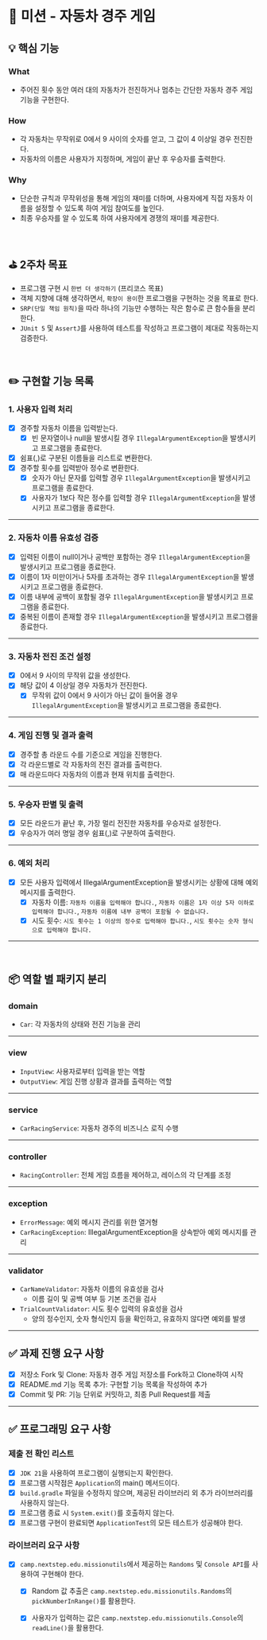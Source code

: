 # 🚗 미션 - 자동차 경주 게임
## 💡 핵심 기능
### What
- 주어진 횟수 동안 여러 대의 자동차가 전진하거나 멈추는 간단한 자동차 경주 게임 기능을 구현한다.

### How
- 각 자동차는 무작위로 0에서 9 사이의 숫자를 얻고, 그 값이 4 이상일 경우 전진한다.
- 자동차의 이름은 사용자가 지정하며, 게임이 끝난 후 우승자를 출력한다.

### Why
- 단순한 규칙과 무작위성을 통해 게임의 재미를 더하며, 사용자에게 직접 자동차 이름을 설정할 수 있도록 하여 게임 참여도를 높인다.
- 최종 우승자를 알 수 있도록 하여 사용자에게 경쟁의 재미를 제공한다.

<br/>

## ⛳️ 2주차 목표
- 프로그램 구현 시 `한번 더 생각하기` (프리코스 목표)
- 객체 지향에 대해 생각하면서, `확장이 용이`한 프로그램을 구현하는 것을 목표로 한다.
- `SRP(단일 책임 원칙)`을 따라 하나의 기능만 수행하는 작은 함수로 큰 함수들을 분리한다.
- `JUnit 5` 및 `AssertJ`를 사용하여 테스트를 작성하고 프로그램이 제대로 작동하는지 검증한다.

<br/>

## ✏️ 구현할 기능 목록
### 1. 사용자 입력 처리
- [x] 경주할 자동차 이름을 입력받는다.
    - [x] 빈 문자열이나 null을 발생시킬 경우 `IllegalArgumentException`을 발생시키고 프로그램을 종료한다.
- [x] 쉼표(,)로 구분된 이름들을 리스트로 변환한다.
- [x] 경주할 횟수를 입력받아 정수로 변환한다. 
    - [x] 숫자가 아닌 문자를 입력할 경우 `IllegalArgumentException`을 발생시키고 프로그램을 종료한다.
    - [x] 사용자가 1보다 작은 정수를 입력할 경우 `IllegalArgumentException`을 발생시키고 프로그램을 종료한다.
---
### 2. 자동차 이름 유효성 검증
- [x] 입력된 이름이 null이거나 공백만 포함하는 경우 `IllegalArgumentException`을 발생시키고 프로그램을 종료한다.
- [x] 이름이 1자 미만이거나 5자를 초과하는 경우 `IllegalArgumentException`을 발생시키고 프로그램을 종료한다.
- [x] 이름 내부에 공백이 포함될 경우 `IllegalArgumentException`을 발생시키고 프로그램을 종료한다.
- [x] 중복된 이름이 존재할 경우 `IllegalArgumentException`을 발생시키고 프로그램을 종료한다.
---
### 3. 자동차 전진 조건 설정
- [x] 0에서 9 사이의 무작위 값을 생성한다.
- [x] 해당 값이 4 이상일 경우 자동차가 전진한다.
    - [x] 무작위 값이 0에서 9 사이가 아닌 값이 들어올 경우 `IllegalArgumentException`을 발생시키고 프로그램을 종료한다.
---
### 4. 게임 진행 및 결과 출력
- [x] 경주할 총 라운드 수를 기준으로 게임을 진행한다. 
- [x] 각 라운드별로 각 자동차의 전진 결과를 출력한다.
- [x] 매 라운드마다 자동차의 이름과 현재 위치를 출력한다.
---
### 5. 우승자 판별 및 출력
- [x] 모든 라운드가 끝난 후, 가장 멀리 전진한 자동차를 우승자로 설정한다.
- [x] 우승자가 여러 명일 경우 쉼표(,)로 구분하여 출력한다.
---
### 6. 예외 처리
- [x] 모든 사용자 입력에서 IllegalArgumentException을 발생시키는 상황에 대해 예외 메시지를 출력한다.
    - [x] 자동차 이름: `자동차 이름을 입력해야 합니다.`, `자동차 이름은 1자 이상 5자 이하로 입력해야 합니다.`, `자동차 이름에 내부 공백이 포함될 수 없습니다.`
    - [x] 시도 횟수: `시도 횟수는 1 이상의 정수로 입력해야 합니다.`, `시도 횟수는 숫자 형식으로 입력해야 합니다.`
---
<br/>

## 📦 역할 별 패키지 분리
### domain
- `Car`: 각 자동차의 상태와 전진 기능을 관리
---
### view
- `InputView`: 사용자로부터 입력을 받는 역할
- `OutputView`: 게임 진행 상황과 결과를 출력하는 역할
---
### service
- `CarRacingService`: 자동차 경주의 비즈니스 로직 수행
---
### controller
- `RacingController`: 전체 게임 흐름을 제어하고, 레이스의 각 단계를 조정 
---
### exception
- `ErrorMessage`: 예외 메시지 관리를 위한 열거형
- `CarRacingException`: IllegalArgumentException을 상속받아 예외 메시지를 관리
---
### validator
- `CarNameValidator`: 자동차 이름의 유효성을 검사 
    - 이름 길이 및 공백 여부 등 기본 조건을 검사
- `TrialCountValidator`: 시도 횟수 입력의 유효성을 검사
    - 양의 정수인지, 숫자 형식인지 등을 확인하고, 유효하지 않다면 예외를 발생
---

## ✅ 과제 진행 요구 사항
- [x] 저장소 Fork 및 Clone: 자동차 경주 게임 저장소를 Fork하고 Clone하여 시작
- [x] README.md 기능 목록 추가: 구현할 기능 목록을 작성하여 추가
- [x] Commit 및 PR: 기능 단위로 커밋하고, 최종 Pull Request를 제출 
---
## ✅ 프로그래밍 요구 사항
### 제출 전 확인 리스트
- [x] `JDK 21`을 사용하여 프로그램이 실행되는지 확인한다.
- [x] 프로그램 시작점은 `Application`의 main() 메서드이다.
- [x] `build.gradle` 파일을 수정하지 않으며, 제공된 라이브러리 외 추가 라이브러리를 사용하지 않는다.
- [x] 프로그램 종료 시 `System.exit()`를 호출하지 않는다.
- [x] 프로그램 구현이 완료되면 `ApplicationTest`의 모든 테스트가 성공해야 한다.
### 라이브러리 요구 사항
- [x] `camp.nextstep.edu.missionutils`에서 제공하는 `Randoms` 및 `Console API`를 사용하여 구현해야 한다.
  - [x] Random 값 추출은 `camp.nextstep.edu.missionutils.Randoms`의 `pickNumberInRange()`를 활용한다.
  - [x] 사용자가 입력하는 값은 `camp.nextstep.edu.missionutils.Console`의 `readLine()`을 활용한다.



